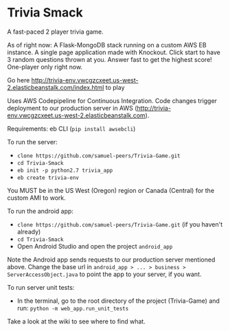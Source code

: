 # Trivia Smack
A fast-paced 2 player trivia game.

As of right now:
A Flask-MongoDB stack running on a custom AWS EB instance. A single page application made with Knockout.
Click start to have 3 random questions thrown at you. Answer fast to get the highest score! One-player only right now.

Go here http://trivia-env.vwcgzcxeet.us-west-2.elasticbeanstalk.com/index.html to play

Uses AWS Codepipeline for Continuous Integration. Code changes trigger deployment to our production server in AWS (http://trivia-env.vwcgzcxeet.us-west-2.elasticbeanstalk.com).

Requirements: eb CLI (`pip install awsebcli`)

To run the server:
- `clone https://github.com/samuel-peers/Trivia-Game.git`
- `cd Trivia-Smack`
- `eb init -p python2.7 trivia_app`
- `eb create trivia-env`

You MUST be in the US West (Oregon) region or Canada (Central) for the custom AMI to work.

To run the android app:
- `clone https://github.com/samuel-peers/Trivia-Game.git` (if you haven't already)
- `cd Trivia-Smack`
- Open Android Studio and open the project `android_app`

Note the Android app sends requests to our production server mentioned above. Change the base url in `android_app > ... > business > ServerAccessObject.java` to point the app to your server, if you want.

To run server unit tests:
- In the terminal, go to the root directory of the project (Trivia-Game) and run: 
`python -m web_app.run_unit_tests`

Take a look at the wiki to see where to find what.
